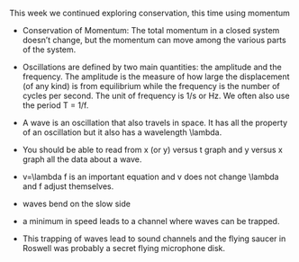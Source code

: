 This week we continued exploring conservation, this time using momentum

* Conservation of Momentum: The total momentum in a closed system doesn’t change, but the momentum can move among the various parts of the system.

* Oscillations are defined by two main quantities: the amplitude and the frequency. The amplitude is the measure of how large the displacement \(of any kind\) is from equilibrium while the frequency is the number of cycles per second. The unit of frequency is 1/s or Hz. We often also use the period <lrn-math>T = 1/f</lrn-math>.
* A wave is an oscillation that also travels in space. It has all the property of an oscillation but it also has a wavelength <lrn-math>\lambda</lrn-math>.
* You should be able to read from x \(or y\) versus t graph and y versus x graph all the data about a wave.
* <lrn-math>v=\lambda f</lrn-math> is an important equation and v does not change <lrn-math>\lambda</lrn-math> and f adjust themselves.
* waves bend on the slow side
* a minimum in speed leads to a channel where waves can be trapped.
* This trapping of waves lead to sound channels and the flying saucer in Roswell was probably a secret flying microphone disk.





